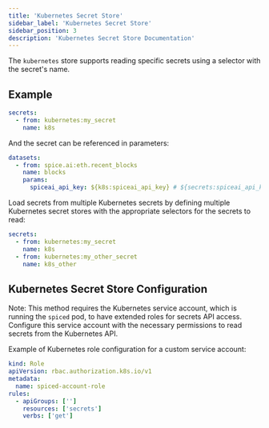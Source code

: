 ```yaml
---
title: 'Kubernetes Secret Store'
sidebar_label: 'Kubernetes Secret Store'
sidebar_position: 3
description: 'Kubernetes Secret Store Documentation'
---
```


The `kubernetes` store supports reading specific secrets using a selector with the secret's name.

## Example

```yaml
secrets:
  - from: kubernetes:my_secret
    name: k8s
```

And the secret can be referenced in parameters:

```yaml
datasets:
  - from: spice.ai:eth.recent_blocks
    name: blocks
    params:
      spiceai_api_key: ${k8s:spiceai_api_key} # ${secrets:spiceai_api_key} can also be used to fallback to other secret stores
```

Load secrets from multiple Kubernetes secrets by defining multiple Kubernetes secret stores with the appropriate selectors for the secrets to read:

```yaml
secrets:
  - from: kubernetes:my_secret
    name: k8s
  - from: kubernetes:my_other_secret
    name: k8s_other
```

## Kubernetes Secret Store Configuration

Note: This method requires the Kubernetes service account, which is running the `spiced` pod, to have extended roles for secrets API access. Configure this service account with the necessary permissions to read secrets from the Kubernetes API.

Example of Kubernetes role configuration for a custom service account:

```yaml
kind: Role
apiVersion: rbac.authorization.k8s.io/v1
metadata:
  name: spiced-account-role
rules:
  - apiGroups: ['']
    resources: ['secrets']
    verbs: ['get']
```

